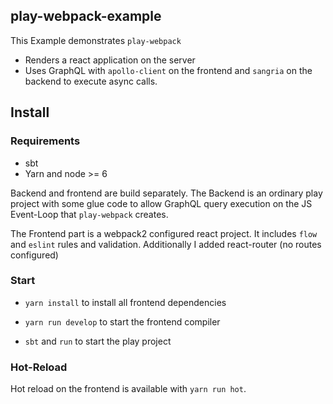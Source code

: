 play-webpack-example
--------------------

This Example demonstrates `play-webpack`

- Renders a react application on the server
- Uses GraphQL with `apollo-client` on the frontend and `sangria` on the backend to execute async calls.


## Install

### Requirements

- sbt
- Yarn and node >= 6

Backend and frontend are build separately. The Backend is an ordinary play project with some glue code to allow GraphQL query execution
on the JS Event-Loop that `play-webpack` creates.

The Frontend part is a webpack2 configured react project. It includes `flow` and `eslint` rules and validation.
Additionally I added react-router (no routes configured)
### Start

- `yarn install` to install all frontend dependencies
- `yarn run develop` to start the frontend compiler

- `sbt` and `run` to start the play project

### Hot-Reload

Hot reload on the frontend is available with `yarn run hot`.